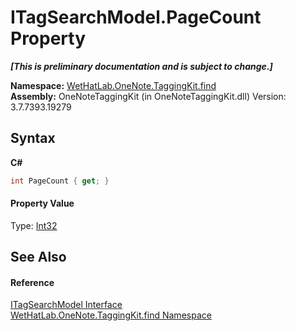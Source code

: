 # ITagSearchModel.PageCount Property 
 _**\[This is preliminary documentation and is subject to change.\]**_

**Namespace:**&nbsp;<a href="0e3a8efd-07d2-1709-b1cd-709153222081.md">WetHatLab.OneNote.TaggingKit.find</a><br />**Assembly:**&nbsp;OneNoteTaggingKit (in OneNoteTaggingKit.dll) Version: 3.7.7393.19279

## Syntax

**C#**<br />
``` C#
int PageCount { get; }
```


#### Property Value
Type: <a href="http://msdn2.microsoft.com/en-us/library/td2s409d" target="_blank">Int32</a>

## See Also


#### Reference
<a href="535c3fef-5462-2463-759b-5af4898e3747.md">ITagSearchModel Interface</a><br /><a href="0e3a8efd-07d2-1709-b1cd-709153222081.md">WetHatLab.OneNote.TaggingKit.find Namespace</a><br />